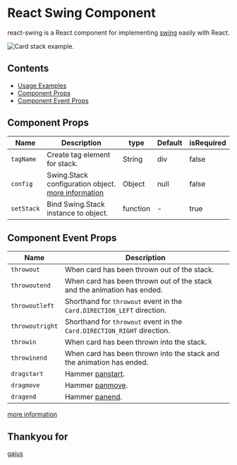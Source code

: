 # React Swing Component

react-swing is a React component for implementing [swing](https://github.com/gajus/swing) easily with React.

![Card stack example.](https://github.com/gajus/swing/blob/master/.README/card-stack.gif)

## Contents
* [Usage Examples](./Examples)
* [Component Props](#component-props)
* [Component Event Props](#component-event-props)


## Component Props
| Name | Description | type | Default | isRequired |
| --- | --- | --- | --- | --- |
| `tagName` | Create tag element for stack. | String | div | false |
| `config` | Swing.Stack configuration object. [more information](https://github.com/gajus/swing#configuration) | Object | null | false |
| `setStack` | Bind Swing.Stack instance to object. | function | - | true |

## Component Event Props
| Name | Description |
| --- | --- |
| `throwout` | When card has been thrown out of the stack. |
| `throwoutend` | When card has been thrown out of the stack and the animation has ended. |
| `throwoutleft` | Shorthand for `throwout` event in the `Card.DIRECTION_LEFT` direction. |
| `throwoutright` | Shorthand for `throwout` event in the `Card.DIRECTION_RIGHT` direction. |
| `throwin` | When card has been thrown into the stack. |
| `throwinend` | When card has been thrown into the stack and the animation has ended. |
| `dragstart` | Hammer [panstart](http://hammerjs.github.io/recognizer-pan/). |
| `dragmove` | Hammer [panmove](http://hammerjs.github.io/recognizer-pan/). |
| `dragend` | Hammer [panend](http://hammerjs.github.io/recognizer-pan/). |
[more information](https://github.com/gajus/swing#events)

## Thankyou for
[gajus](https://github.com/gajus)
